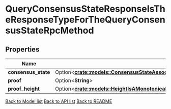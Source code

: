 # QueryConsensusStateResponseIsTheResponseTypeForTheQueryConsensusStateRpcMethod

## Properties

Name | Type | Description | Notes
------------ | ------------- | ------------- | -------------
**consensus_state** | Option<[**crate::models::ConsensusStateAssociatedWithTheClientIdentifierAtTheGivenHeight**](consensus_state_associated_with_the_client_identifier_at_the_given_height.md)> |  | [optional]
**proof** | Option<**String**> |  | [optional]
**proof_height** | Option<[**crate::models::HeightIsAMonotonicallyIncreasingDataTypeThatCanBeComparedAgainstAnotherHeightForThePurposesOfUpdatingAndFreezingClients**](Height_is_a_monotonically_increasing_data_type_that_can_be_compared_against_another_Height_for_the_purposes_of_updating_and_freezing_clients.md)> |  | [optional]

[Back to Model list](../README.md#documentation-for-models) [Back to API list](../README.md#documentation-for-api-endpoints) [Back to README](../README.md)


